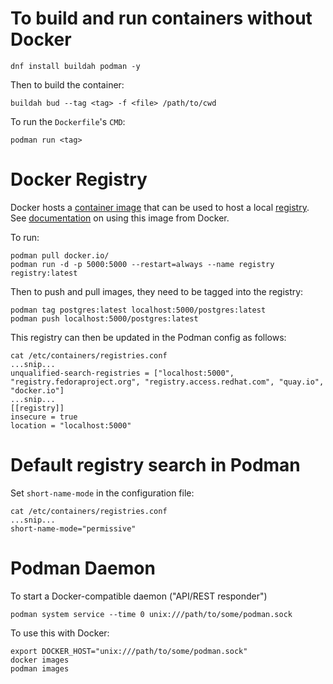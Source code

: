 # To build and run containers without Docker

    dnf install buildah podman -y

Then to build the container:

    buildah bud --tag <tag> -f <file> /path/to/cwd

To run the `Dockerfile`'s `CMD`:

    podman run <tag>

# Docker Registry

Docker hosts a [container image](https://hub.docker.com/_/registry) that can
be used to host a local [registry](https://docs.docker.com/registry). See
[documentation](https://docs.docker.com/registry/deploying/) on using this
image from Docker.

To run:

    podman pull docker.io/
    podman run -d -p 5000:5000 --restart=always --name registry registry:latest

Then to push and pull images, they need to be tagged into the registry:

    podman tag postgres:latest localhost:5000/postgres:latest
    podman push localhost:5000/postgres:latest

This registry can then be updated in the Podman config as follows:

    cat /etc/containers/registries.conf
    ...snip...
    unqualified-search-registries = ["localhost:5000", "registry.fedoraproject.org", "registry.access.redhat.com", "quay.io", "docker.io"]
    ...snip...
    [[registry]]
    insecure = true
    location = "localhost:5000"

# Default registry search in Podman

Set `short-name-mode` in the configuration file:

    cat /etc/containers/registries.conf
    ...snip...
    short-name-mode="permissive"

# Podman Daemon

To start a Docker-compatible daemon ("API/REST responder")

    podman system service --time 0 unix:///path/to/some/podman.sock

To use this with Docker:

    export DOCKER_HOST="unix:///path/to/some/podman.sock"
    docker images
    podman images
